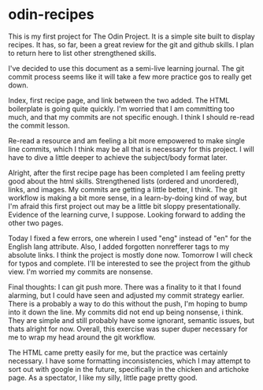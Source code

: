 # odin-recipes
This is my first project for The Odin Project. It is a simple site built to display recipes. It has, so far, been a great review for the git and github skills. I plan to return here to list other strengthened skills.

I've decided to use this document as a semi-live learning journal. The git commit process seems like it will take a few more practice gos to really get down. 

Index, first recipe page, and link between the two added. The HTML boilerplate is going quite quickly. I'm worried that I am committing too much, and that my commits are not specific enough. I think I should re-read the commit lesson. 

Re-read a resource and am feeling a bit more empowered to make single line commits, which I think may be all that is  necessary for this project. I will have to dive a little deeper to achieve the subject/body format later. 

Alright, after the first recipe page has been completed I am feeling pretty good about the html skills. Strengthened lists (ordered and unordered), links, and images. My commits are getting a little better, I think. The git workflow is making a bit more sense, in a learn-by-doing kind of way, but I'm afraid this first project out may be a little bit sloppy presentationally. Evidence of the learning curve, I suppose. Looking forward to adding the other two pages. 

Today I fixed a few errors, one wherein I used "eng" instead of "en" for the English lang attribute. Also, I added forgotten nonrefferer tags to my absolute links. I think the project is mostly done now. Tomorrow I will check for typos and complete. I'll be interested to see the project from the github view. I'm worried my commits are nonsense. 

Final thoughts: I can git push more. There was a finality to it that I found alarming, but I could have seen and adjusted my commit strategy earlier. There is a probably a way to do this without the push, I'm hoping to bump into it down the line. My commits did not end up being nonsense, i think. They are simple and still probably have some ignorant, semantic issues, but thats alright for now. Overall, this exercise was super duper necessary for me to wrap my head around the git workflow. 

The HTML came pretty easily for me, but the practice was certainly necessary. I have some formatting inconsistencies, which I may attempt to sort out with google in the future, specifically in the chicken and artichoke page. As a spectator, I like my silly, little page pretty good. 